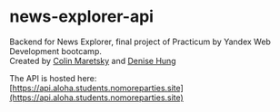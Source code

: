 # news-explorer-api
Backend for News Explorer, final project of Practicum by Yandex Web Development bootcamp.  
Created by [Colin Maretsky](https://github.com/cjmaret) and [Denise Hung](https://github.com/denisehung)  

The API is hosted here:  
[https://api.aloha.students.nomoreparties.site](https://api.aloha.students.nomoreparties.site)
